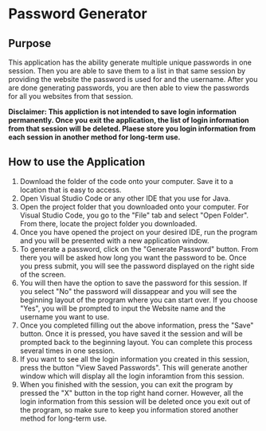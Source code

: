 # Password Generator

## Purpose 

This application has the ability generate multiple unique passwords in one session. Then you are able to save them to a list in that same session by providing the website the password is used for and the username. After you are done generating passwords, you are then able to view the passwords for all you websites from that session. 

**Disclaimer: This appliction is not intended to save login information permanently. Once you exit the application, the list of login information from that session will be deleted. Plaese store you login information from each session in another method for long-term use.**

## How to use the Application

1. Download the folder of the code onto your computer. Save it to a location that is easy to access.
2. Open Visual Studio Code or any other IDE that you use for Java.
3. Open the project folder that you downloaded onto your computer. For Visual Studio Code, you go to the "File" tab and select "Open Folder". From there, locate the project folder you downloaded.
4. Once you have opened the project on your desired IDE, run the program and you will be presented with a new application window. 
5. To generate a password, click on the "Generate Password" button. From there you will be asked how long you want the password to be. Once you press submit, you will see the password displayed on the right side of the screen.
6. You will then have the option to save the password for this session. If you select "No" the password will dissappear and you will see the beginning layout of the program where you can start over. If you choose "Yes", you will be prompted to input the Website name and the username you want to use. 
7. Once you completed filling out the above information, press the "Save" button. Once it is pressed, you have saved it the session and will be prompted back to the beginning layout. You can complete this process several times in one session.
8. If you want to see all the login information you created in this session, press the button "View Saved Passwords". This will generate another window which will display all the login inforamtion from this session.
9. When you finished with the session, you can exit the program by pressed the "X" button in the top right hand corner. However, all the login information from this session will be deleted once you exit out of the program, so make sure to keep you information stored another method for long-term use.
